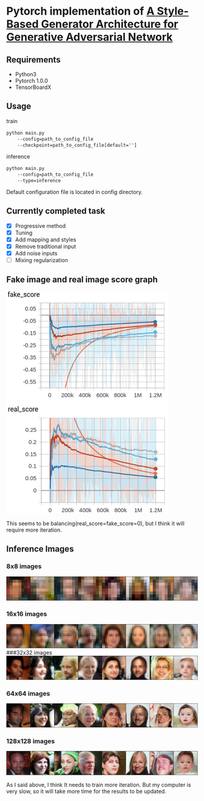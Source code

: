 # Pytorch implementation of [A Style-Based Generator Architecture for Generative Adversarial Network](https://arxiv.org/abs/1812.04948)

## Requirements

- Python3
- Pytorch 1.0.0
- TensorBoardX

## Usage

train
```
python main.py 
    --config=path_to_config_file
    --checkpoint=path_to_config_file[default='']
```

inference
```
python main.py 
    --config=path_to_config_file
    --type=inference
```

Default configuration file is located in config directory.

## Currently completed task

* [x] Progressive method
* [x] Tuning
* [x] Add mapping and styles 
* [x] Remove traditional input 
* [x] Add noise inputs 
* [ ] Mixing regularization

## Fake image and real image score graph

![graph](images/graph.png)

This seems to be balancing(real_score=fake_score=0), but I think it will require more iteration.

## Inference Images

### 8x8 images
![8x8](images/8x8.png)
### 16x16 images
![16x16](images/16x16.png)
###32x32 images
![32x32](images/32x32.png)
### 64x64 images
![64x64](images/64x64.png)
### 128x128 images
![128x128](images/128x128.png)

As I said above, I think It needs to train more iteration. But my computer is very slow, so it will take more time for the results to be updated.
